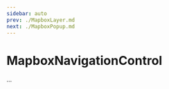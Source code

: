 ```yaml
---
sidebar: auto
prev: ./MapboxLayer.md
next: ./MapboxPopup.md
---
```


# MapboxNavigationControl

...

